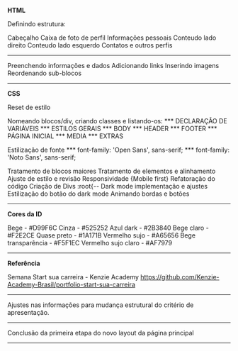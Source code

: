 **HTML**

Definindo estrutura:

Cabeçalho
Caixa de foto de perfil
Informações pessoais
Conteudo lado direito
Conteudo lado esquerdo
Contatos e outros perfis

-----------------------------------------

Preenchendo informações e dados
Adicionando links
Inserindo imagens
Reordenando sub-blocos

-----------------------------------------

**CSS**

Reset de estilo

Nomeando blocos/div, criando classes e listando-os:
*** DECLARAÇÃO DE VARIÁVEIS
*** ESTILOS GERAIS
*** BODY
*** HEADER
*** FOOTER
*** PÁGINA INICIAL
*** MEDIA
*** EXTRAS

Estilização de fonte
*** font-family: 'Open Sans', sans-serif;
*** font-family: 'Noto Sans', sans-serif;

Tratamento de blocos maiores
Tratamento de elementos e alinhamento
Ajuste de estilo e revisão
Responsividade {Mobile first}
Refatoração do código
Criação de Divs :root{--
Dark mode implementação e ajustes
Estilização do botão do dark mode
Animando bordas e botões

-----------------------------------------

**Cores da ID**

Bege - #D99F6C
Cinza - #525252
Azul dark - #2B3840
Bege claro - #F2E2CE
Quase preto - #1A171B
Vermelho sujo - #A65656
Bege transparência - #F5F1EC
Vermelho sujo claro - #AF7979

-----------------------------------------

**Referência**

Semana Start sua carreira - Kenzie Academy
https://github.com/Kenzie-Academy-Brasil/portfolio-start-sua-carreira

-----------------------------------------

Ajustes nas informações para mudança estrutural do critério de apresentação.

-----------------------------------------

Conclusão da primeira etapa do novo layout da página principal

-----------------------------------------
